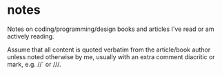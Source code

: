 notes
=====

Notes on coding/programming/design books and articles I've read or am actively reading.

Assume that all content is quoted verbatim from the article/book author unless noted otherwise by me, usually with an extra comment diacritic or mark, e.g. //` or ///.